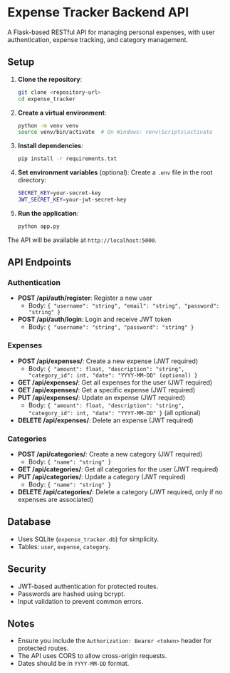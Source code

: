 # Expense Tracker Backend API

A Flask-based RESTful API for managing personal expenses, with user authentication, expense tracking, and category management.

## Setup

1. **Clone the repository**:
   ```bash
   git clone <repository-url>
   cd expense_tracker
   ```

2. **Create a virtual environment**:
   ```bash
   python -m venv venv
   source venv/bin/activate  # On Windows: venv\Scripts\activate
   ```

3. **Install dependencies**:
   ```bash
   pip install -r requirements.txt
   ```

4. **Set environment variables** (optional):
   Create a `.env` file in the root directory:
   ```bash
   SECRET_KEY=your-secret-key
   JWT_SECRET_KEY=your-jwt-secret-key
   ```

5. **Run the application**:
   ```bash
   python app.py
   ```

The API will be available at `http://localhost:5000`.

## API Endpoints

### Authentication
- **POST /api/auth/register**: Register a new user
  - Body: `{ "username": "string", "email": "string", "password": "string" }`
- **POST /api/auth/login**: Login and receive JWT token
  - Body: `{ "username": "string", "password": "string" }`

### Expenses
- **POST /api/expenses/**: Create a new expense (JWT required)
  - Body: `{ "amount": float, "description": "string", "category_id": int, "date": "YYYY-MM-DD" (optional) }`
- **GET /api/expenses/**: Get all expenses for the user (JWT required)
- **GET /api/expenses/<id>**: Get a specific expense (JWT required)
- **PUT /api/expenses/<id>**: Update an expense (JWT required)
  - Body: `{ "amount": float, "description": "string", "category_id": int, "date": "YYYY-MM-DD" }` (all optional)
- **DELETE /api/expenses/<id>**: Delete an expense (JWT required)

### Categories
- **POST /api/categories/**: Create a new category (JWT required)
  - Body: `{ "name": "string" }`
- **GET /api/categories/**: Get all categories for the user (JWT required)
- **PUT /api/categories/<id>**: Update a category (JWT required)
  - Body: `{ "name": "string" }`
- **DELETE /api/categories/<id>**: Delete a category (JWT required, only if no expenses are associated)

## Database
- Uses SQLite (`expense_tracker.db`) for simplicity.
- Tables: `user`, `expense`, `category`.

## Security
- JWT-based authentication for protected routes.
- Passwords are hashed using bcrypt.
- Input validation to prevent common errors.

## Notes
- Ensure you include the `Authorization: Bearer <token>` header for protected routes.
- The API uses CORS to allow cross-origin requests.
- Dates should be in `YYYY-MM-DD` format.